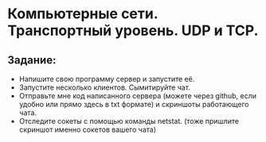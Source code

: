 # Компьютерные сети. Транспортный уровень. UDP и TCP.

## Задание:
* Напишите свою программу сервер и запустите её.
* Запустите несколько клиентов. Сымитируйте чат.
* Отправьте мне код написанного сервера (можете через github, если удобно или прямо здесь в txt формате) и скриншоты работающего чата.
* Отследите сокеты с помощью команды netstat. (тоже пришлите скриншот именно сокетов вашего чата)
